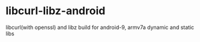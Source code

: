 libcurl-libz-android
====================

libcurl(with openssl) and libz build for android-9, armv7a dynamic and static libs

